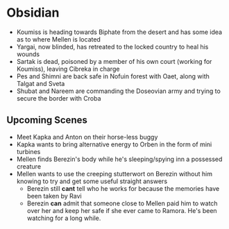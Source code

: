 # Obsidian

- Koumiss is heading towards Biphate from the desert and has some idea as to where Mellen is located
- Yargai, now blinded, has retreated to the locked country to heal his wounds
- Sartak is dead, poisoned by a member of his own court (working for Koumiss), leaving Cibreka in charge
- Pes and Shimni are back safe in Nofuin forest with Oaet, along with Talgat and Sveta
- Shubat and Nareem are commanding the Doseovian army and trying to secure the border with Croba

## Upcoming Scenes

- Meet Kapka and Anton on their horse-less buggy
- Kapka wants to bring alternative energy to Orben in the form of mini turbines
- Mellen finds Berezin's body while he's sleeping/spying inn a possessed creature
- Mellen wants to use the creeping stutterwort on Berezin without him knowing to try and get some useful straight answers
    - Berezin still <b>cant</b> tell who he works for because the memories have been taken by Ravi
    - Berezin <b>can</b> admit that someone close to Mellen paid him to watch over her and keep her safe if she ever came to Ramora. He's been watching for a long while.

